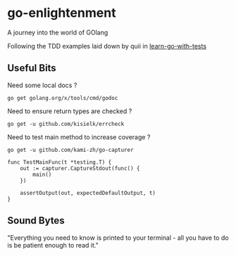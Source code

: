 # go-enlightenment
A journey into the world of GOlang

Following the TDD examples laid down by quii in [learn-go-with-tests](https://github.com/quii/learn-go-with-tests)

## Useful Bits
Need some local docs ?

```go get golang.org/x/tools/cmd/godoc```

Need to ensure return types are checked ?

```go get -u github.com/kisielk/errcheck```

Need to test main method to increase coverage ?

```go get -u github.com/kami-zh/go-capturer```

```
func TestMainFunc(t *testing.T) {
	out := capturer.CaptureStdout(func() {
		main()
	})

	assertOutput(out, expectedDefaultOutput, t)
}
```

## Sound Bytes
"Everything you need to know is printed to your terminal - all you have to do is be patient enough to read it."